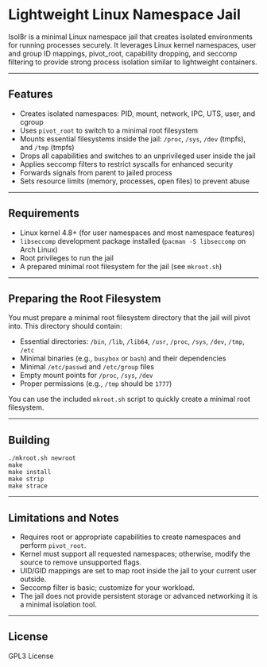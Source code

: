 # Lightweight Linux Namespace Jail

Isol8r is a minimal Linux namespace jail that creates isolated environments for running processes securely. It leverages Linux kernel namespaces, user and group ID mappings, pivot_root, capability dropping, and seccomp filtering to provide strong process isolation similar to lightweight containers.

---

## Features

- Creates isolated namespaces: PID, mount, network, IPC, UTS, user, and cgroup
- Uses `pivot_root` to switch to a minimal root filesystem
- Mounts essential filesystems inside the jail: `/proc`, `/sys`, `/dev` (tmpfs), and `/tmp` (tmpfs)
- Drops all capabilities and switches to an unprivileged user inside the jail
- Applies seccomp filters to restrict syscalls for enhanced security
- Forwards signals from parent to jailed process
- Sets resource limits (memory, processes, open files) to prevent abuse

---

## Requirements

- Linux kernel 4.8+ (for user namespaces and most namespace features)
- `libseccomp` development package installed (`pacman -S libseccomp` on Arch Linux)
- Root privileges to run the jail
- A prepared minimal root filesystem for the jail (see `mkroot.sh`)

---

## Preparing the Root Filesystem

You must prepare a minimal root filesystem directory that the jail will pivot into. This directory should contain:

- Essential directories: `/bin`, `/lib`, `/lib64`, `/usr`, `/proc`, `/sys`, `/dev`, `/tmp`, `/etc`
- Minimal binaries (e.g., `busybox` or `bash`) and their dependencies
- Minimal `/etc/passwd` and `/etc/group` files
- Empty mount points for `/proc`, `/sys`, `/dev`
- Proper permissions (e.g., `/tmp` should be `1777`)

You can use the included `mkroot.sh` script to quickly create a minimal root filesystem.

---

## Building

```
./mkroot.sh newroot
make
make install
make strip
make strace
```

---

## Limitations and Notes

- Requires root or appropriate capabilities to create namespaces and perform `pivot_root`.
- Kernel must support all requested namespaces; otherwise, modify the source to remove unsupported flags.
- UID/GID mappings are set to map root inside the jail to your current user outside.
- Seccomp filter is basic; customize for your workload.
- The jail does not provide persistent storage or advanced networking it is a minimal isolation tool.

---

## License

GPL3 License
